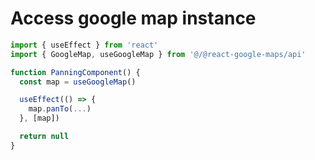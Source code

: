 # Access google map instance

```js static
import { useEffect } from 'react'
import { GoogleMap, useGoogleMap } from '@/@react-google-maps/api'

function PanningComponent() {
  const map = useGoogleMap()

  useEffect(() => {
    map.panTo(...)
  }, [map])

  return null
}
```
